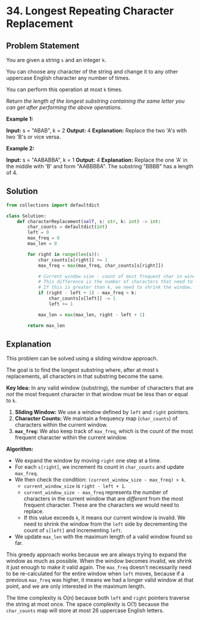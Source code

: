 
# 34. Longest Repeating Character Replacement

## Problem Statement

You are given a string `s` and an integer `k`.

You can choose any character of the string and change it to any other uppercase English character any number of times.

You can perform this operation at most `k` times.

Return *the length of the longest substring containing the same letter you can get after performing the above operations*.

**Example 1:**

**Input:** s = "ABAB", k = 2
**Output:** 4
**Explanation:** Replace the two 'A's with two 'B's or vice versa.

**Example 2:**

**Input:** s = "AABABBA", k = 1
**Output:** 4
**Explanation:** Replace the one 'A' in the middle with 'B' and form "AABBBBA".
The substring "BBBB" has a length of 4.

## Solution

```python
from collections import defaultdict

class Solution:
    def characterReplacement(self, s: str, k: int) -> int:
        char_counts = defaultdict(int)
        left = 0
        max_freq = 0
        max_len = 0

        for right in range(len(s)):
            char_counts[s[right]] += 1
            max_freq = max(max_freq, char_counts[s[right]])

            # Current window size - count of most frequent char in window
            # This difference is the number of characters that need to be replaced.
            # If this is greater than k, we need to shrink the window.
            if (right - left + 1) - max_freq > k:
                char_counts[s[left]] -= 1
                left += 1

            max_len = max(max_len, right - left + 1)

        return max_len
```

## Explanation

This problem can be solved using a sliding window approach.

The goal is to find the longest substring where, after at most `k` replacements, all characters in that substring become the same.

**Key Idea:** In any valid window (substring), the number of characters that are *not* the most frequent character in that window must be less than or equal to `k`.

1.  **Sliding Window:** We use a window defined by `left` and `right` pointers.
2.  **Character Counts:** We maintain a frequency map (`char_counts`) of characters within the current window.
3.  **`max_freq`:** We also keep track of `max_freq`, which is the count of the most frequent character within the current window.

**Algorithm:**

-   We expand the window by moving `right` one step at a time.
-   For each `s[right]`, we increment its count in `char_counts` and update `max_freq`.
-   We then check the condition: `(current_window_size - max_freq) > k`.
    -   `current_window_size` is `right - left + 1`.
    -   `current_window_size - max_freq` represents the number of characters in the current window that are *different* from the most frequent character. These are the characters we would need to replace.
    -   If this value exceeds `k`, it means our current window is invalid. We need to shrink the window from the `left` side by decrementing the count of `s[left]` and incrementing `left`.
-   We update `max_len` with the maximum length of a valid window found so far.

This greedy approach works because we are always trying to expand the window as much as possible. When the window becomes invalid, we shrink it just enough to make it valid again. The `max_freq` doesn't necessarily need to be re-calculated for the entire window when `left` moves, because if a previous `max_freq` was higher, it means we had a longer valid window at that point, and we are only interested in the maximum length.

The time complexity is O(n) because both `left` and `right` pointers traverse the string at most once. The space complexity is O(1) because the `char_counts` map will store at most 26 uppercase English letters.
